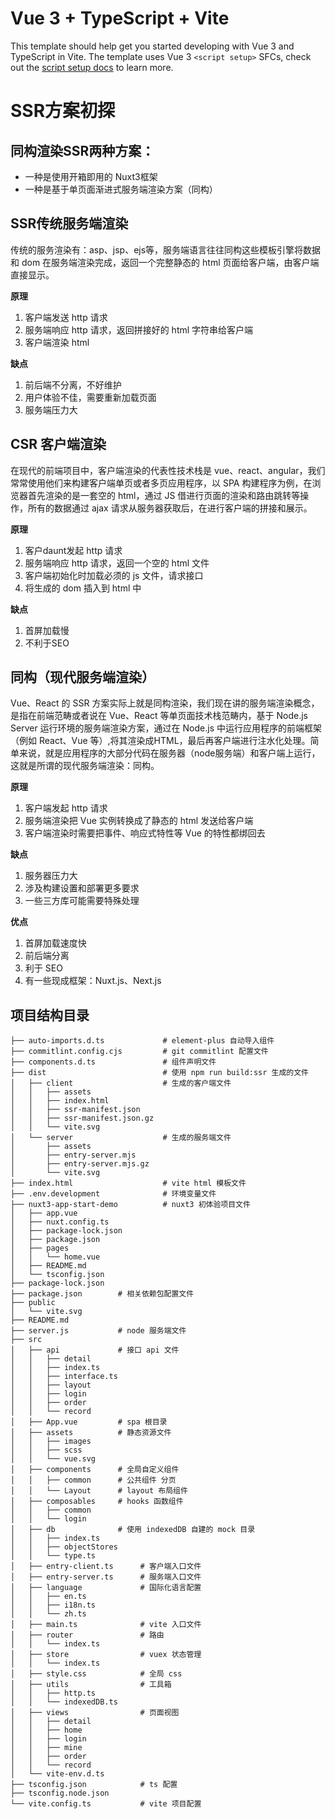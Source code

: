 # Vue 3 + TypeScript + Vite

This template should help get you started developing with Vue 3 and TypeScript in Vite. The template uses Vue 3 `<script setup>` SFCs, check out the [script setup docs](https://v3.vuejs.org/api/sfc-script-setup.html#sfc-script-setup) to learn more.

# SSR方案初探
## 同构渲染SSR两种方案：
- 一种是使用开箱即用的 Nuxt3框架
- 一种是基于单页面渐进式服务端渲染方案（同构）

## SSR传统服务端渲染
传统的服务渲染有：asp、jsp、ejs等，服务端语言往往同构这些模板引擎将数据和 dom 在服务端渲染完成，返回一个完整静态的 html 页面给客户端，由客户端直接显示。

**原理**
1. 客户端发送 http 请求
2. 服务端响应 http 请求，返回拼接好的 html 字符串给客户端
3. 客户端渲染 html
   
**缺点** 

1. 前后端不分离，不好维护
2. 用户体验不佳，需要重新加载页面
3. 服务端压力大
   
## CSR 客户端渲染
在现代的前端项目中，客户端渲染的代表性技术栈是 vue、react、angular，我们常常使用他们来构建客户端单页或者多页应用程序，以 SPA 构建程序为例，在浏览器首先渲染的是一套空的 html，通过 JS 借进行页面的渲染和路由跳转等操作，所有的数据通过 ajax 请求从服务器获取后，在进行客户端的拼接和展示。 

**原理**
1. 客户daunt发起 http 请求
2. 服务端响应 http 请求，返回一个空的 html 文件
3. 客户端初始化时加载必须的 js 文件，请求接口
4. 将生成的 dom 插入到 html 中
   
**缺点** 

1. 首屏加载慢
2. 不利于SEO
## 同构（现代服务端渲染）
Vue、React 的 SSR 方案实际上就是同构渲染，我们现在讲的服务端渲染概念，是指在前端范畴或者说在 Vue、React 等单页面技术栈范畴内，基于 Node.js Server 运行环境的服务端渲染方案，通过在 Node.js 中运行应用程序的前端框架（例如 React、Vue 等）,将其渲染成HTML，最后再客户端进行注水化处理。简单来说，就是应用程序的大部分代码在服务器（node服务端）和客户端上运行，这就是所谓的现代服务端渲染：同构。

**原理**
1. 客户端发起 http 请求
2. 服务端渲染把 Vue 实例转换成了静态的 html 发送给客户端
3. 客户端渲染时需要把事件、响应式特性等 Vue 的特性都绑回去
   
**缺点** 
1. 服务器压力大
2. 涉及构建设置和部署更多要求
3. 一些三方库可能需要特殊处理
   
**优点**
1. 首屏加载速度快
2. 前后端分离
3. 利于 SEO
4. 有一些现成框架：Nuxt.js、Next.js

## 项目结构目录

```
├── auto-imports.d.ts             # element-plus 自动导入组件
├── commitlint.config.cjs         # git commitlint 配置文件
├── components.d.ts               # 组件声明文件
├── dist                          # 使用 npm run build:ssr 生成的文件
│   ├── client                    # 生成的客户端文件
│   │   ├── assets
│   │   ├── index.html
│   │   ├── ssr-manifest.json
│   │   ├── ssr-manifest.json.gz
│   │   └── vite.svg
│   └── server                    # 生成的服务端文件
│       ├── assets
│       ├── entry-server.mjs
│       ├── entry-server.mjs.gz
│       └── vite.svg
├── index.html                    # vite html 模板文件
├── .env.development              # 环境变量文件
├── nuxt3-app-start-demo          # nuxt3 初体验项目文件
│   ├── app.vue
│   ├── nuxt.config.ts
│   ├── package-lock.json
│   ├── package.json
│   ├── pages
│   │   └── home.vue
│   ├── README.md
│   └── tsconfig.json
├── package-lock.json
├── package.json        # 相关依赖包配置文件
├── public          
│   └── vite.svg
├── README.md
├── server.js           # node 服务端文件
├── src
│   ├── api             # 接口 api 文件
│   │   ├── detail
│   │   ├── index.ts
│   │   ├── interface.ts
│   │   ├── layout
│   │   ├── login
│   │   ├── order
│   │   └── record
│   ├── App.vue         # spa 根目录 
│   ├── assets          # 静态资源文件
│   │   ├── images
│   │   ├── scss
│   │   └── vue.svg
│   ├── components      # 全局自定义组件
│   │   ├── common      # 公共组件 分页
│   │   └── Layout      # layout 布局组件
│   ├── composables     # hooks 函数组件
│   │   ├── common
│   │   └── login
│   ├── db              # 使用 indexedDB 自建的 mock 目录
│   │   ├── index.ts
│   │   ├── objectStores
│   │   └── type.ts
│   ├── entry-client.ts      # 客户端入口文件
│   ├── entry-server.ts      # 服务端入口文件
│   ├── language             # 国际化语言配置
│   │   ├── en.ts
│   │   ├── i18n.ts
│   │   └── zh.ts
│   ├── main.ts              # vite 入口文件
│   ├── router               # 路由
│   │   └── index.ts
│   ├── store                # vuex 状态管理
│   │   └── index.ts
│   ├── style.css            # 全局 css
│   ├── utils                # 工具箱
│   │   ├── http.ts
│   │   └── indexedDB.ts
│   ├── views                # 页面视图
│   │   ├── detail
│   │   ├── home
│   │   ├── login
│   │   ├── mine
│   │   ├── order
│   │   └── record
│   └── vite-env.d.ts
├── tsconfig.json            # ts 配置
├── tsconfig.node.json
└── vite.config.ts           # vite 项目配置
```
